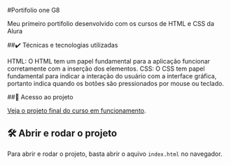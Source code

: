 #Portifolio  one G8

Meu prímeiro portifolio desenvolvido com os cursos de HTML e CSS da Alura

##✔️ Técnicas e tecnologias utilizadas

HTML: O HTML tem um papel fundamental para a aplicação funcionar corretamente com a inserção dos elementos.
CSS: O CSS tem papel fundamental para indicar a interação do usuário com a interface gráfica, portanto indica quando os botões são pressionados por mouse ou teclado.

##📁 Acesso ao projeto

[Veja o projeto final do curso em funcionamento](https://portifolio-one-g8.vercel.app/).

## 🛠️ Abrir e rodar o projeto

Para abrir e rodar o projeto, basta abrir o aquivo `index.html` no navegador.
